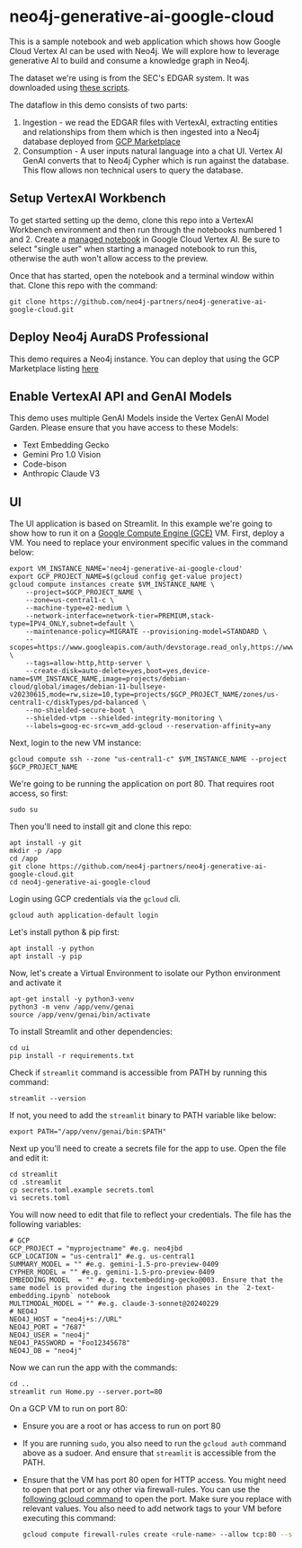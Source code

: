 # neo4j-generative-ai-google-cloud
This is a sample notebook and web application which shows how Google Cloud Vertex AI can be used with Neo4j. We will explore how to leverage generative AI to build and consume a knowledge graph in Neo4j.

The dataset we're using is from the SEC's EDGAR system.  It was downloaded using [these scripts](https://github.com/neo4j-partners/neo4j-sec-edgar-form13).

The dataflow in this demo consists of two parts:
1. Ingestion - we read the EDGAR files with VertexAI, extracting entities and relationships from them which is then ingested into a Neo4j database deployed from [GCP Marketplace](https://console.cloud.google.com/marketplace/browse?filter=partner:Neo4j)
2. Consumption - A user inputs natural language into a chat UI.  Vertex AI GenAI converts that to Neo4j Cypher which is run against the database.  This flow allows non technical users to query the database.

## Setup VertexAI Workbench
To get started setting up the demo, clone this repo into a VertexAI Workbench environment and then run through the notebooks numbered 1 and 2.
Create a [managed notebook](https://console.cloud.google.com/vertex-ai/workbench/managed) in Google Cloud Vertex AI.  Be sure to select "single user" when starting a managed notebook to run this, otherwise the auth won't allow access to the preview.

Once that has started, open the notebook and a terminal window within that.  Clone this repo with the command:

    git clone https://github.com/neo4j-partners/neo4j-generative-ai-google-cloud.git

## Deploy Neo4j AuraDS Professional
This demo requires a Neo4j instance.  You can deploy that using the GCP Marketplace listing [here](https://console.cloud.google.com/marketplace/browse?filter=partner:Neo4j)

## Enable VertexAI API and GenAI Models
This demo uses multiple GenAI Models inside the Vertex GenAI Model Garden. Please ensure that you have access to these Models:
- Text Embedding Gecko
- Gemini Pro 1.0 Vision
- Code-bison 
- Anthropic Claude V3

## UI
The UI application is based on Streamlit. In this example we're going to show how to run it on a [Google Compute Engine (GCE)](https://console.cloud.google.com/compute/instances) VM.  First, deploy a VM. You need to replace your environment specific values in the command below:

    export VM_INSTANCE_NAME='neo4j-generative-ai-google-cloud'
    export GCP_PROJECT_NAME=$(gcloud config get-value project)
    gcloud compute instances create $VM_INSTANCE_NAME \
        --project=$GCP_PROJECT_NAME \
        --zone=us-central1-c \
        --machine-type=e2-medium \
        --network-interface=network-tier=PREMIUM,stack-type=IPV4_ONLY,subnet=default \
        --maintenance-policy=MIGRATE --provisioning-model=STANDARD \
        --scopes=https://www.googleapis.com/auth/devstorage.read_only,https://www.googleapis.com/auth/logging.write,https://www.googleapis.com/auth/monitoring.write,https://www.googleapis.com/auth/servicecontrol,https://www.googleapis.com/auth/service.management.readonly,https://www.googleapis.com/auth/trace.append \
        --tags=allow-http,http-server \
        --create-disk=auto-delete=yes,boot=yes,device-name=$VM_INSTANCE_NAME,image=projects/debian-cloud/global/images/debian-11-bullseye-v20230615,mode=rw,size=10,type=projects/$GCP_PROJECT_NAME/zones/us-central1-c/diskTypes/pd-balanced \
        --no-shielded-secure-boot \
        --shielded-vtpm --shielded-integrity-monitoring \
        --labels=goog-ec-src=vm_add-gcloud --reservation-affinity=any
        

Next, login to the new VM instance:

    gcloud compute ssh --zone "us-central1-c" $VM_INSTANCE_NAME --project $GCP_PROJECT_NAME

We're going to be running the application on port 80.  That requires root access, so first:

    sudo su

Then you'll need to install git and clone this repo:

    apt install -y git
    mkdir -p /app
    cd /app
    git clone https://github.com/neo4j-partners/neo4j-generative-ai-google-cloud.git
    cd neo4j-generative-ai-google-cloud

Login using GCP credentials via the `gcloud` cli.

    gcloud auth application-default login

Let's install python & pip first:

    apt install -y python
    apt install -y pip

Now, let's create a Virtual Environment to isolate our Python environment and activate it

    apt-get install -y python3-venv
    python3 -m venv /app/venv/genai
    source /app/venv/genai/bin/activate

To install Streamlit and other dependencies:

    cd ui
    pip install -r requirements.txt

Check if `streamlit` command is accessible from PATH by running this command:

    streamlit --version

If not, you need to add the `streamlit` binary to PATH variable like below:

    export PATH="/app/venv/genai/bin:$PATH"

Next up you'll need to create a secrets file for the app to use.  Open the file and edit it:

    cd streamlit
    cd .streamlit
    cp secrets.toml.example secrets.toml
    vi secrets.toml

You will now need to edit that file to reflect your credentials. The file has the following variables:

    # GCP
    GCP_PROJECT = "myprojectname" #e.g. neo4jbd
    GCP_LOCATION = "us-central1" #e.g. us-central1
    SUMMARY_MODEL = "" #e.g. gemini-1.5-pro-preview-0409
    CYPHER_MODEL = "" #e.g. gemini-1.5-pro-preview-0409
    EMBEDDING_MODEL  = "" #e.g. textembedding-gecko@003. Ensure that the same model is provided during the ingestion phases in the `2-text-embedding.ipynb` notebook
    MULTIMODAL_MODEL = "" #e.g. claude-3-sonnet@20240229
    # NEO4J
    NEO4J_HOST = "neo4j+s://URL"
    NEO4J_PORT = "7687"
    NEO4J_USER = "neo4j"
    NEO4J_PASSWORD = "Foo12345678"
    NEO4J_DB = "neo4j"

Now we can run the app with the commands:

    cd ..
    streamlit run Home.py --server.port=80

On a GCP VM to run on port 80:
- Ensure you are a root or has access to run on port 80
- If you are running `sudo`, you also need to run the `gcloud auth` command above as a sudoer. And ensure that `streamlit` is accessible from the PATH.
- Ensure that the VM has port 80 open for HTTP access. You might need to open that port or any other via firewall-rules. You can use the [following gcloud command](https://cloud.google.com/sdk/gcloud/reference/compute/firewall-rules/create) to open the port. Make sure you replace with relevant values. You also need to add network tags to your VM before executing this command:

    ```bash
    gcloud compute firewall-rules create <rule-name> --allow tcp:80 --source-tags=<list-of-your-instances-name-tags> --source-ranges=0.0.0.0/0 --description="<your-description-here>"
    ```
